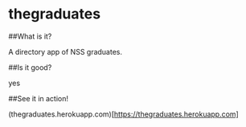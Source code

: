 # thegraduates

##What is it?

A directory app of NSS graduates.

##Is it good?

yes



##See it in action!

(thegraduates.herokuapp.com)[https://thegraduates.herokuapp.com]
